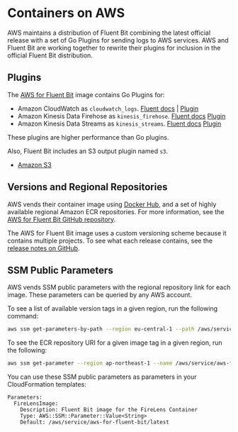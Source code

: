 # Containers on AWS

AWS maintains a distribution of Fluent Bit combining the latest official release with
a set of Go Plugins for sending logs to AWS services. AWS and Fluent Bit are working
together to rewrite their plugins for inclusion in the official Fluent Bit
distribution.

## Plugins

The [AWS for Fluent Bit](https://github.com/aws/aws-for-fluent-bit) image contains Go
Plugins for:

- Amazon CloudWatch as  `cloudwatch_logs`.
  [Fluent docs](https://docs.fluentbit.io/manual/pipeline/outputs/cloudwatch) |
  [Plugin](https://github.com/aws/amazon-cloudwatch-logs-for-fluent-bit)
- Amazon Kinesis Data Firehose as `kinesis_firehose`.
  [Fluent docs](https://docs.fluentbit.io/manual/pipeline/outputs/firehose)
  [Plugin](https://github.com/aws/amazon-kinesis-firehose-for-fluent-bit)
- Amazon Kinesis Data Streams as `kinesis_streams`.
  [Fluent docs](https://docs.fluentbit.io/manual/pipeline/outputs/kinesis)
  [Plugin](https://github.com/aws/amazon-kinesis-streams-for-fluent-bit)

These plugins are higher performance than Go plugins.

Also, Fluent Bit includes an S3 output plugin named `s3`.

- [Amazon S3](https://docs.fluentbit.io/manual/pipeline/outputs/s3)

## Versions and Regional Repositories

AWS vends their container image using
[Docker Hub](https://hub.docker.com/r/amazon/aws-for-fluent-bit), and a set of highly
available regional Amazon ECR repositories. For more information, see the
[AWS for Fluent Bit GitHub repository](https://github.com/aws/aws-for-fluent-bit#public-images).

The AWS for Fluent Bit image uses a custom versioning scheme because it contains
multiple projects. To see what each release contains, see the [release notes on
GitHub](https://github.com/aws/aws-for-fluent-bit/releases).

## SSM Public Parameters

AWS vends SSM public parameters with the regional repository link for each image.
These parameters can be queried by any AWS account.

To see a list of available version tags in a given region, run the following command:

```bash
aws ssm get-parameters-by-path --region eu-central-1 --path /aws/service/aws-for-fluent-bit/ --query 'Parameters[*].Name'
```

To see the ECR repository URI for a given image tag in a given region, run the following:

```bash
aws ssm get-parameter --region ap-northeast-1 --name /aws/service/aws-for-fluent-bit/2.0.0
```

You can use these SSM public parameters as parameters in your CloudFormation templates:

```text
Parameters:
  FireLensImage:
    Description: Fluent Bit image for the FireLens Container
    Type: AWS::SSM::Parameter::Value<String>
    Default: /aws/service/aws-for-fluent-bit/latest
```
